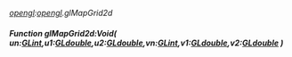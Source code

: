 _[opengl](../../modules/opengl/opengl-module.md):[opengl](../../modules/opengl/opengl-module.md).glMapGrid2d_
##### Function glMapGrid2d:Void( un:[GLint](../../modules/opengl/opengl-glint.md),u1:[GLdouble](../../modules/opengl/opengl-gldouble.md),u2:[GLdouble](../../modules/opengl/opengl-gldouble.md),vn:[GLint](../../modules/opengl/opengl-glint.md),v1:[GLdouble](../../modules/opengl/opengl-gldouble.md),v2:[GLdouble](../../modules/opengl/opengl-gldouble.md) )

